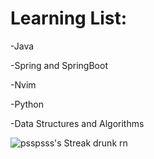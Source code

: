# Learning List: 
-Java

-Spring and SpringBoot

-Nvim

-Python

-Data Structures and Algorithms

![psspsss's Streak](https://github-readme-streak-stats.herokuapp.com/?user=psspsss&theme=gotham&hide_border=true)
 drunk rn